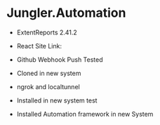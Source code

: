 # Jungler.Automation
* ExtentReports 2.41.2 
* React Site Link: 

* Github Webhook Push Tested
* Cloned in new system

* ngrok and localtunnel
* Installed in new system test

* Installed Automation framework in new System
